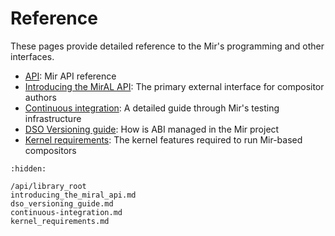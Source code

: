 # Reference
These pages provide detailed reference to the Mir's programming and other interfaces.

- [API](/api/library_root): Mir API reference
- [Introducing the MirAL API](introducing_the_miral_api.md): The primary external interface for compositor authors
- [Continuous integration](continuous-integration.md): A detailed guide through Mir's testing infrastructure
- [DSO Versioning guide](dso_versioning_guide.md): How is ABI managed in the Mir project
- [Kernel requirements](kernel_requirements.md): The kernel features required to run Mir-based compositors

```{toctree}
:hidden:

/api/library_root
introducing_the_miral_api.md
dso_versioning_guide.md
continuous-integration.md
kernel_requirements.md
```
